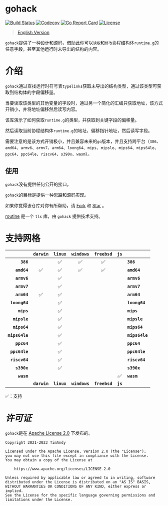 # gohack

[![Build Status](https://github.com/timandy/gohack/actions/workflows/build.yml/badge.svg)](https://github.com/timandy/gohack/actions)
[![Codecov](https://codecov.io/gh/timandy/gohack/branch/main/graph/badge.svg)](https://app.codecov.io/gh/timandy/gohack)
[![Go Report Card](https://goreportcard.com/badge/github.com/timandy/gohack)](https://goreportcard.com/report/github.com/timandy/gohack)
[![License](https://img.shields.io/github/license/timandy/gohack.svg)](https://github.com/timandy/gohack/blob/main/LICENSE)

> [English Version](README.md)

`gohack`提供了一种设计和源码，借助此你可以`读取`和`修改`协程结构体`runtime.g`的任意字段，甚至其他运行时未导出的结构的内容。

# 介绍

`gohack`通过查找运行时符号表`typelinks`获取未导出的结构类型，通过该类型可获取到结构体的字段偏移量。

当要读取该类型的其他变量的字段时，通过另一个简化的汇编只获取地址，该方式开销小，并将地址偏移然后读写内容。

该库演示了如何获取`runtime.g`的类型，并获取到关键字段的偏移量。

然后读取当前协程结构体`runtime.g`的地址，偏移指针地址，然后读写字段。

需要注意的是该方式开销极小，并且兼容未来的`go`版本，并且支持跨平台（`386`、`amd64`、`armv6`、`armv7`、`arm64`、`loong64`、`mips`、`mipsle`、`mips64`、`mips64le`、`ppc64`、`ppc64le`、`riscv64`、`s390x`、`wasm`）。

## 使用

`gohack`没有提供任何公开的接口。

`gohack`的目标是提供一种思路和源码实现。

如果你觉得该仓库对你有所帮助，请 [Fork](https://github.com/timandy/gohack/fork) 和 [Star](https://github.com/timandy/gohack) 。

[routine](https://github.com/timandy/routine) 是一个 `tls` 库，由 `gohack` 提供技术支持。

# 支持网格

|                | **`darwin`** | **`linux`** | **`windows`** | **`freebsd`** | **`js`** |                |
|---------------:|:------------:|:-----------:|:-------------:|:-------------:|:--------:|:---------------|
|      **`386`** |              |      ✅      |       ✅       |       ✅       |          | **`386`**      |
|    **`amd64`** |      ✅       |      ✅      |       ✅       |       ✅       |          | **`amd64`**    |
|    **`armv6`** |              |      ✅      |               |               |          | **`armv6`**    |
|    **`armv7`** |              |      ✅      |               |               |          | **`armv7`**    |
|    **`arm64`** |      ✅       |      ✅      |               |               |          | **`arm64`**    |
|  **`loong64`** |              |      ✅      |               |               |          | **`loong64`**  |
|     **`mips`** |              |      ✅      |               |               |          | **`mips`**     |
|   **`mipsle`** |              |      ✅      |               |               |          | **`mipsle`**   |
|   **`mips64`** |              |      ✅      |               |               |          | **`mips64`**   |
| **`mips64le`** |              |      ✅      |               |               |          | **`mips64le`** |
|    **`ppc64`** |              |      ✅      |               |               |          | **`ppc64`**    |
|  **`ppc64le`** |              |      ✅      |               |               |          | **`ppc64le`**  |
|  **`riscv64`** |              |      ✅      |               |               |          | **`riscv64`**  |
|    **`s390x`** |              |      ✅      |               |               |          | **`s390x`**    |
|     **`wasm`** |              |             |               |               |    ✅     | **`wasm`**     |
|                | **`darwin`** | **`linux`** | **`windows`** | **`freebsd`** | **`js`** |                |

✅：支持

# *许可证*

`gohack`是在 [Apache License 2.0](LICENSE) 下发布的。

```
Copyright 2021-2023 TimAndy

Licensed under the Apache License, Version 2.0 (the "License");
you may not use this file except in compliance with the License.
You may obtain a copy of the License at

    https://www.apache.org/licenses/LICENSE-2.0

Unless required by applicable law or agreed to in writing, software
distributed under the License is distributed on an "AS IS" BASIS,
WITHOUT WARRANTIES OR CONDITIONS OF ANY KIND, either express or implied.
See the License for the specific language governing permissions and
limitations under the License.
```
